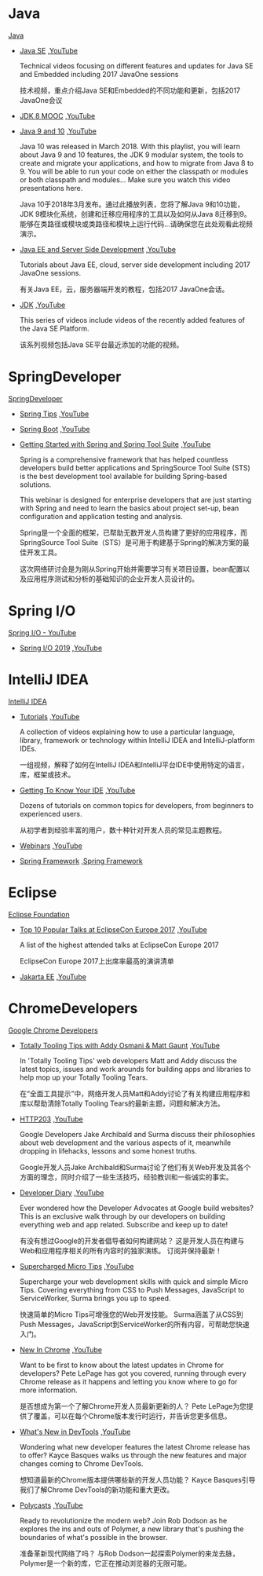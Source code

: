 

# Java

[Java](https://www.youtube.com/channel/UCmRtPmgnQ04CMUpSUqPfhxQ)
 
*  [Java SE](../local-youtube/play.html?playlist=../local-youtube-vtt/Java.Java%20SE/)
,[YouTube](https://www.youtube.com/playlist?list=PLX8CzqL3ArzWgR5JtKFV3RklcGhNHvXvD)


    Technical videos focusing on different features and updates for Java SE and Embedded including 2017 JavaOne sessions
    
    技术视频，重点介绍Java SE和Embedded的不同功能和更新，包括2017 JavaOne会议


* [JDK 8 MOOC](../local-youtube/play.html?playlist=../local-youtube-vtt/Java.JDK%208%20MOOC/)
,[YouTube](https://www.youtube.com/playlist?list=PLX8CzqL3ArzV4jApaGrL5Dey_mi9bxnTm)

* [Java 9 and 10](../local-youtube/play.html?playlist=../local-youtube-vtt/Java.Java%209%20and%2010/)
,[YouTube](https://www.youtube.com/playlist?list=PLX8CzqL3ArzUPNQ-r1ZmJrSuoL2EVnVma)


    Java 10 was released in March 2018.  With this playlist, you will learn about Java 9 and 10 features, the JDK 9 modular system, the tools to create and migrate your applications, and how to migrate from Java 8 to 9. You will be able to run your code on either the classpath or modules or both classpath and modules... Make sure you watch this video presentations here.

    Java 10于2018年3月发布。通过此播放列表，您将了解Java 9和10功能，JDK 9模块化系统，创建和迁移应用程序的工具以及如何从Java 8迁移到9。 能够在类路径或模块或类路径和模块上运行代码...请确保您在此处观看此视频演示。

* [Java EE and Server Side Development](../local-youtube/play.html?playlist=../local-youtube-vtt/Java.Java%20EE%20and%20Server%20Side%20Development/)
,[YouTube](https://www.youtube.com/playlist?list=PLX8CzqL3ArzXN3lil7kns0RRJoMcEJ_9O)


    Tutorials about Java EE, cloud, server side development including 2017 JavaOne sessions.

    有关Java EE，云，服务器端开发的教程，包括2017 JavaOne会话。

* [JDK](../local-youtube/play.html?playlist=../local-youtube-vtt/Java.JDK/)
,[YouTube](https://www.youtube.com/playlist?list=PLX8CzqL3ArzXyA_lJzaNmrFqpLOL4aCEz)

    This series of videos include videos of the recently added features of the Java SE Platform.

    该系列视频包括Java SE平台最近添加的功能的视频。

 
# SpringDeveloper

[SpringDeveloper](https://www.youtube.com/channel/UC7yfnfvEUlXUIfm8rGLwZdA)
 
- [Spring Tips](../local-youtube/play.html?playlist=../local-youtube-vtt/SpringDeveloper.Spring%20Tips/) 
,[YouTube](https://www.youtube.com/playlist?list=PLgGXSWYM2FpPw8rV0tZoMiJYSCiLhPnOc)

- [Spring Boot](../local-youtube/play.html?playlist=../local-youtube-vtt/SpringDeveloper.Spring%20Boot/)
,[YouTube](https://www.youtube.com/playlist?list=PLgGXSWYM2FpOa_FTla-x5Wd10dpmgrRC4)

- [Getting Started with Spring and Spring Tool Suite](../local-youtube/play.html?playlist=../local-youtube-vtt/SpringDeveloper.Getting%20Started%20with%20Spring%20and%20Spring%20Tool%20Suite/)
,[YouTube](https://www.youtube.com/playlist?list=PL7B74449D5224CC99)

    Spring is a comprehensive framework that has helped countless developers build better applications and SpringSource Tool Suite (STS) is the best development tool available for building Spring-based solutions. 

    This webinar is designed for enterprise developers that are just starting with Spring and need to learn the basics about project set-up, bean configuration and application testing and analysis.

    Spring是一个全面的框架，已帮助无数开发人员构建了更好的应用程序，而SpringSource Tool Suite（STS）是可用于构建基于Spring的解决方案的最佳开发工具。

    这次网络研讨会是为刚从Spring开始并需要学习有关项目设置，bean配置以及应用程序测试和分析的基础知识的企业开发人员设计的。

# Spring I/O

[Spring I/O - YouTube](https://www.youtube.com/channel/UCLMPXsvSrhNPN3i9h-u8PYg)

- [Spring I/O 2019](../local-youtube/play.html?playlist=../local-youtube-vtt/Spring%20IO%202019/)
,[YouTube](https://www.youtube.com/playlist?list=PLe6FX2SlkJdTlXfwer8JB-WGm-TEyIB2k)

 
# IntelliJ IDEA

[IntelliJ IDEA](https://www.youtube.com/channel/UC4ogdcPcIAOOMJktgBMhQnQ)

 
- [Tutorials](../local-youtube/play.html?playlist=../local-youtube-vtt/IntelliJ%20IDEA.Tutorials/)
,[YouTube](https://www.youtube.com/playlist?list=PLPZy-hmwOdEX7M4fJRlPjFMpQBFwvFPDw)


    A collection of videos explaining how to use a particular language, library, framework or technology within IntelliJ IDEA and IntelliJ-platform IDEs.

    一组视频，解释了如何在IntelliJ IDEA和IntelliJ平台IDE中使用特定的语言，库，框架或技术。


- [Getting To Know Your IDE](../local-youtube/play.html?playlist=../local-youtube-vtt/IntelliJ%20IDEA.Getting%20To%20Know%20Your%20IDE/)
,[YouTube](https://www.youtube.com/playlist?list=PLPZy-hmwOdEXdOtXdFzyx_XCnrF_oD2Ft)


    Dozens of tutorials on common topics for developers, from beginners to experienced users.

    从初学者到经验丰富的用户，数十种针对开发人员的常见主题教程。

- [Webinars](../local-youtube/play.html?playlist=../local-youtube-vtt/IntelliJ%20IDEA.Webinars/)
,[YouTube](https://www.youtube.com/playlist?list=PLPZy-hmwOdEWUR5OaOGs863rNS2DaIyXS)

- [Spring Framework](../local-youtube/play.html?playlist=../local-youtube-vtt/IntelliJ%20IDEA.Spring%20Framework/)
,[Spring Framework](https://www.youtube.com/playlist?list=PLPZy-hmwOdEUyWwdbwhhxR9KaUvlQTlvC)
 
# Eclipse

[Eclipse Foundation](https://www.youtube.com/user/EclipseFdn/playlists)

* [Top 10 Popular Talks at EclipseCon Europe 2017](../local-youtube/play.html?playlist=../local-youtube-vtt/Eclipse.Top%2010%20Popular%20Talks%20at%20EclipseCon%20Europe%202017/)
,[YouTube](https://www.youtube.com/playlist?list=PLy7t4z5SYNaSxZRV1cKJDm341g3b8X7qs)

    A list of the highest attended talks at EclipseCon Europe 2017

    EclipseCon Europe 2017上出席率最高的演讲清单

* [Jakarta EE](../local-youtube/play.html?playlist=../local-youtube-vtt/Eclipse.Jakarta%20EE/)
,[YouTube](https://www.youtube.com/playlist?list=PLy7t4z5SYNaT-6PRtijB8XZQJ7jq020CO)
 
# ChromeDevelopers

[Google Chrome Developers](https://www.youtube.com/user/ChromeDevelopers/playlists)

* [Totally Tooling Tips with Addy Osmani & Matt Gaunt](../local-youtube/play.html?playlist=../local-youtube-vtt/ChromeDevelopers.Totally%20Tooling%20Tips%20with%20Addy%20Osmani%20and%20Matt%20Gaunt/)
,[YouTube](https://www.youtube.com/playlist?list=PLNYkxOF6rcIB3ci6nwNyLYNU6RDOU3YyL)


    In 'Totally Tooling Tips' web developers Matt and Addy discuss the latest topics, issues and work arounds for building apps and libraries to help mop up your Totally Tooling Tears.

    在“全面工具提示”中，网络开发人员Matt和Addy讨论了有关构建应用程序和库以帮助清除Totally Tooling Tears的最新主题，问题和解决方法。

* [HTTP203](../local-youtube/play.html?playlist=../local-youtube-vtt/ChromeDevelopers.HTTP203/)
,[YouTube](https://www.youtube.com/playlist?list=PLNYkxOF6rcIAKIQFsNbV0JDws_G_bnNo9)


    Google Developers Jake Archibald and Surma discuss their philosophies about web development and the various aspects of it, meanwhile dropping in lifehacks, lessons and some honest truths.

    Google开发人员Jake Archibald和Surma讨论了他们有关Web开发及其各个方面的理念，同时介绍了一些生活技巧，经验教训和一些诚实的事实。

* [Developer Diary](../local-youtube/play.html?playlist=../local-youtube-vtt/ChromeDevelopers.Developer%20Diary/)
,[YouTube](https://www.youtube.com/playlist?list=PLNYkxOF6rcIBykcJ7bvTpqU7vt-oey72J)


    Ever wondered how the Developer Advocates at Google build websites? This is an exclusive walk through by our developers on building everything web and app related. Subscribe and keep up to date!

    有没有想过Google的开发者倡导者如何构建网站？ 这是开发人员在构建与Web和应用程序相关的所有内容时的独家演练。 订阅并保持最新！

* [Supercharged Micro Tips](../local-youtube/play.html?playlist=../local-youtube-vtt/ChromeDevelopers.Supercharged%20Micro%20Tips/)
,[YouTube](https://www.youtube.com/playlist?list=PLNYkxOF6rcIBz9ACEQRmO9Lw8PW7vn0lr)


    Supercharge your web development skills with quick and simple Micro Tips. Covering everything from CSS to Push Messages, JavaScript to ServiceWorker, Surma brings you up to speed.

    快速简单的Micro Tips可增强您的Web开发技能。 Surma涵盖了从CSS到Push Messages，JavaScript到ServiceWorker的所有内容，可帮助您快速入门。

* [New In Chrome](../local-youtube/play.html?playlist=../local-youtube-vtt/ChromeDevelopers.New%20In%20Chrome/)
,[YouTube](https://www.youtube.com/playlist?list=PLNYkxOF6rcIDfz8XEA3loxY32tYh7CI3m)


    Want to be first to know about the latest updates in Chrome for developers? Pete LePage has got you covered, running through every Chrome release as it happens and letting you know where to go for more information.

    是否想成为第一个了解Chrome开发人员最新更新的人？ Pete LePage为您提供了覆盖，可以在每个Chrome版本发行时运行，并告诉您更多信息。

* [What's New in DevTools](../local-youtube/play.html?playlist=../local-youtube-vtt/ChromeDevelopers.What's%20New%20in%20DevTools/)
,[YouTube](https://www.youtube.com/playlist?list=PLNYkxOF6rcIBDSojZWBv4QJNoT4GNYzQD)


    Wondering what new developer features the latest Chrome release has to offer? Kayce Basques walks us through the new features and major changes coming to Chrome DevTools.

    想知道最新的Chrome版本提供哪些新的开发人员功能？ Kayce Basques引导我们了解Chrome DevTools的新功能和重大更改。


* [Polycasts](../local-youtube/play.html?playlist=../local-youtube-vtt/ChromeDevelopers.Polycasts/)
,[YouTube](https://www.youtube.com/playlist?list=PLNYkxOF6rcIDdS7HWIC_BYRunV6MHs5xo)

 
    Ready to revolutionize the modern web? Join Rob Dodson as he explores the ins and outs of Polymer, a new library that's pushing the boundaries of what's possible in the browser.

    准备革新现代网络了吗？ 与Rob Dodson一起探索Polymer的来龙去脉，Polymer是一个新的库，它正在推动浏览器的无限可能。




